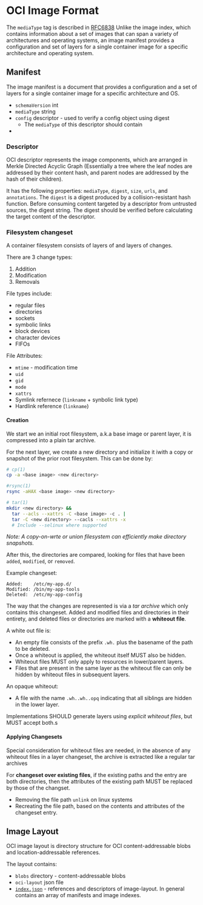 # OCI Image Format

The `mediaType` tag is described in  [RFC6838](https://tools.ietf.org/html/rfc6838)
Unlike the image index, which contains information about a set of images that can span a variety of architectures and operating systems, an image manifest provides a configuration and set of layers for a single container image for a specific architecture and operating system.

## Manifest
The image manifest is a document that provides a configuration and a set of layers for a single container image for a specific architecture and OS.

- `schemaVersion` int
- `mediaType` string
- `config` descriptor - used to verify a config object using digest
  - The `mediaType` of this descriptor should contain
-
### Descriptor
OCI descriptor represents the image components, which are arranged in Merkle Directed Acyclic Graph (Essentially a tree where the leaf nodes are addressed by their content hash, and parent nodes are addressed by the hash of their children).

It has the following properties: `mediaType`, `digest`, `size`, `urls`, and `annotations`. The `digest` is a digest produced by a collision-resistant hash function. Before consuming content targeted by a descriptor from untrusted sources, the digest string. The digest should be verified before calculating the target content of the descriptor.

### Filesystem changeset
A container filesystem consists of layers of and layers of changes.

There are 3 change types:
1. Addition
1. Modification
1. Removals

File types include:
- regular files
- directories
- sockets
- symbolic links
- block devices
- character devices
- FIFOs

File Attributes:
- `mtime` - modification time
- `uid`
- `gid`
- `mode`
- `xattrs`
- Symlink refernece (`linkname` + synbolic link type)
- Hardlink reference (`linkname`)

#### Creation
We start we an initial root filesystem, a.k.a base image or parent layer, it is compressed into a plain tar archive.

For the next layer, we create a new directory and initialize it iwith a copy or snapshot of the prior root filesystem. This can be done by:

```bash
# cp(1)
cp -a <base image> <new directory>

#rsync(1)
rsync -aHAX <base image> <new directory>

# tar(1)
mkdir <new directory> &&
  tar --acls --xattrs -C <base image> -c . |
  tar -C <new directory> --cacls --xattrs -x
  # Include --selinux where supported
```

*Note: A copy-on-wrte or union filesystem can efficiently make directory snapshots.*

After this, the directories are compared, looking for files that have been `added`, `modified`, or `removed`.

Example changeset:

```
Added:    /etc/my-app.d/
Modified: /bin/my-app-tools
Deleted:  /etc/my-app-config
```

The way that the changes are represented is via a *tar archive* which only contains this changeset. Added and modified files and directories in their entirety, and deleted files or directories are marked with a **whiteout file**.

A white out file is:
- An empty file consists of the prefix `.wh.` plus the basename of the path to be deleted.
- Once a whiteout is applied, the whiteout itself MUST also be hidden.
- Whiteout files MUST only apply to resources in lower/parent layers.
- Files that are present in the same layer as the whiteout file can only be hidden by whiteout files in subsequent layers.

An opaque whiteout:
- A file with the name `.wh..wh..opq` indicating that all siblings are hidden in the lower layer.

Implementations SHOULD generate layers using *explicit whiteout files*, but MUST accept both.s

#### Applying Changesets
Special consideration for whiteout files are needed, in the absence of any whiteout files in a layer changeset, the archive is extracted like a regular tar archives

For **changeset over existing files**, if the existing paths and the entry are both directories, then the attributes of the existing path MUST be replaced by those of the changset.

- Removing the file path `unlink` on linux systems
- Recreating the file path, based on the contents and attributes of the changeset entry.

## Image Layout
OCI image layout is directory structure for OCI content-addressable blobs and location-addressable references.

The layout contains:
- `blobs` directory - content-addressable blobs
- `oci-layout` json file
- [`index.json`](https://github.com/opencontainers/image-spec/blob/master/image-index.md) - references and descriptors of image-layout. In general contains an array of manifests and image indexes.
